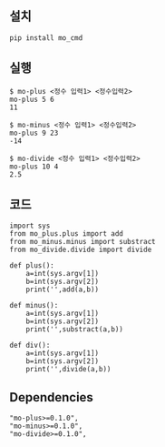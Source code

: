 ## 설치
```
pip install mo_cmd
```
## 실행
```
$ mo-plus <정수 입력1> <정수입력2>
mo-plus 5 6
11

$ mo-minus <정수 입력1> <정수입력2>
mo-plus 9 23
-14

$ mo-divide <정수 입력1> <정수입력2>
mo-plus 10 4
2.5
```
## 코드
```
import sys
from mo_plus.plus import add
from mo_minus.minus import substract
from mo_divide.divide import divide

def plus():
    a=int(sys.argv[1])
    b=int(sys.argv[2])
    print('',add(a,b))

def minus():
    a=int(sys.argv[1])
    b=int(sys.argv[2])
    print('',substract(a,b))

def div():
    a=int(sys.argv[1])
    b=int(sys.argv[2])
    print('',divide(a,b))
```

## Dependencies

    "mo-plus>=0.1.0",
    "mo-minus>=0.1.0",
    "mo-divide>=0.1.0",
